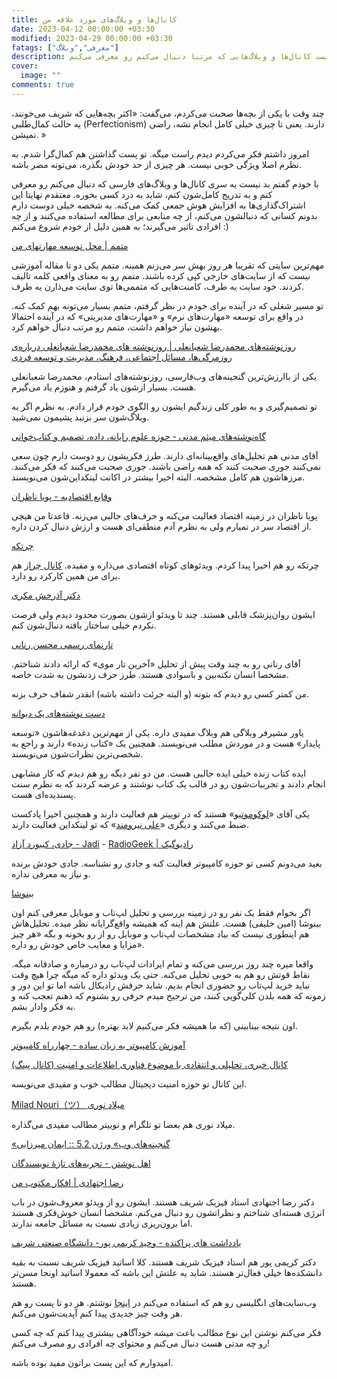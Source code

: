 ```yaml
---
title: کانال‌ها و وبلاگ‌های مورد علاقه‌ من
date: 2023-04-12 00:00:00 +03:30
modified: 2023-04-29 00:00:00 +03:30
fatags: ["معرفی","وبلاگ"]
description: در این پست کانال‌ها و وبلاگ‌هایی که مرتبا دنبال می‌کنم رو معرفی می‌کنم. 
cover:
  image: ""
comments: true
---
```


چند وقت با یکی از بچه‌ها صحبت می‌کردم، می‌گفت: «اکثر بچه‌هایی که شریف می‌خونند، یه حالت کمال‌طلبی (Perfectionism) دارند. یعنی تا چیزی خیلی کامل انجام نشه، راضی نمیشن. »

امروز داشتم فکر می‌کردم دیدم راست میگه. تو پست گذاشتن هم کمال‌گرا شدم. به نظرم اصلا ویژگی خوبی نیست. هر چیزی از حد خودش بگذره، می‌تونه مضر باشه. 

با خودم گفتم بد نیست یه سری کانال‌ها و وبلاگ‌های فارسی که دنبال می‌کنم رو معرفی کنم و به تدریج کامل‌شون کنم، شاید به درد کسی بخوره. معتقدم نهایتا این اشتراک‌گذاری‌ها به افزایش هوش جمعی کمک می‌کنه. به شخصه خیلی دوست دارم بدونم کسانی که دنبالشون می‌کنم، از چه منابعی برای مطالعه استفاده می‌کنند و از چه افرادی تاثیر می‌گیرند؛ به همین دلیل از خودم شروع می‌کنم :)

[متمم | محل توسعه مهارتهای من](https://motamem.org/)

مهم‌ترین سایتی که تقریبا هر روز بهش سر می‌زنم همینه. متمم یکی دو تا مقاله آموزشی نیست که از سایت‌های خارجی کپی کرده باشند. متمم رو به معنای واقعی کلمه تالیف کردند. خود سایت یه طرف، کامنت‌هایی که متممی‌ها توی سایت می‌ذارن یه طرف. 

تو مسیر شغلی که در آینده برای خودم در نظر گرفتم، متمم بسیار می‌تونه بهم کمک کنه. در واقع برای توسعه «مهارت‌های نرم» و «مهارت‌های مدیریتی» که در آینده احتمالا بهشون نیاز خواهم داشت، متمم رو مرتب دنبال خواهم کرد. 

[روزنوشته‌های محمدرضا شعبانعلی | روزنوشته های محمدرضا شعبانعلی درباره‌ی روزمرگی‌ها، مسائل اجتماعی، فرهنگ، مدیریت و توسعه فردی](https://mrshabanali.com/)

یکی از باارزش‌ترین گنجینه‌های وب‌فارسی، روزنوشته‌های استادم، محمدرضا شعبانعلی هست. بسیار ازشون یاد گرفتم و هنوزم یاد می‌گیرم. 

تو تصمیم‌گیری و به طور کلی زندگیم ایشون رو الگوی خودم قرار دادم. به نظرم اگر به وبلاگ‌شون سر بزنید پشیمون نمی‌شید. 

[گاه‌نوشته‌های میثم مدنی - حوزه علوم رایانه، داده، تصمیم و کتاب‌خوانی](https://blog.madani.pro/)

آقای مدنی هم تحلیل‌های واقع‌بینانه‌ای دارند. طرز فکریشون رو دوست دارم چون سعی نمی‌کنند جوری صحبت کنند که همه راضی باشند. جوری صحبت می‌کنند که فکر می‌کنند. مرزهاشون هم کامل مشخصه. البته اخیرا بیشتر در اکانت لینکداین‌شون می‌نویسند. 

[وقایع اقتصادیه - پویا ناظران](https://t.me/Economics_and_Finance)

پویا ناظران در زمینه اقتصاد فعالیت می‌کنه و حرف‌های جالبی می‌زنه. قاعدتا من هیچی از اقتصاد سر در نمیارم ولی به نظرم آدم منطقی‌ای هست و ارزش دنبال کردن داره. 

[چرتکه](https://t.me/chortkeh_media)

چرتکه رو هم اخیرا پیدا کردم. ویدئوهای کوتاه اقتصادی می‌ذاره و مفیده. [کانال چراز](https://t.me/choraz) هم برای من همین کارکرد رو دارد. 

[دکتر آذرخش مکری](https://t.me/DrAzarakhshMokri)

ایشون روان‌پزشک قابلی هستند. چند تا ویدئو ازشون بصورت محدود دیدم ولی فرصت نکردم خیلی ساختار یافته دنبال‌شون کنم. 

[تارنمای رسمی محسن رنانی](http://renani.net/)

آقای رنانی رو به چند وقت پیش از تحلیل «آخرین تار موی» که ارائه دادند شناختم. مشخصا انسان نکته‌بین و باسوادی هستند. طرز حرف‌ زدنشون به شدت خاصه. 

من کمتر کسی رو دیدم که بتونه (و البته جرئت داشته باشه) انقدر شفاف حرف بزنه. 

[دست نوشته‌های یک دیوانه](https://moshirfar.com/)

یاور مشیرفر وبلاگی هم وبلاگ مفیدی داره. یکی از مهم‌ترین دغدغه‌هاشون «توسعه پایدار» هست و در موردش مطلب می‌نویسند. همچنین یک «کتاب زنده» دارند و راجع به شخصی‌ترین نظرات‌شون می‌نویسند. 

ایده کتاب‌ زنده خیلی ایده جالبی هست. من دو نفر دیگه رو هم دیدم که کار مشابهی انجام دادند و تجربیات‌شون رو در قالب یک کتاب نوشتند و عرضه کردند که به نظرم سنت پسندیده‌ای هست. 

یکی آقای «[لوکوموتیو](https://www.locomo.tips/)» هستند که در توییتر هم فعالیت دارند و همچنین اخیرا پادکست ضبط می‌کنند و دیگری «[علی نیرومند](https://www.linkedin.com/in/aliniroomandrad/)» که تو لینکداین فعالیت دارند.

[جادی، کیبورد آزاد - Jadi](https://t.me/jadinet) - [RadioGeek | رادیوگیک](https://t.me/jadiradio)

بعید می‌دونم کسی تو حوزه کامپیوتر فعالیت کنه و جادی رو نشناسه. جادی خودش برنده و نیاز به معرفی نداره. 

[بینوشا](https://www.aparat.com/Binoshacast/) 

اگر بخوام فقط یک نفر رو در زمینه بررسی و تحلیل لپ‌تاب و موبایل معرفی کنم اون بینوشا (امین خلیقی) هست. علتش هم اینه که همیشه واقع‌گرایانه نظر میده. تحلیل‌هاش هم اینطوری نیست که بیاد مشخصات لپ‌تاب و موبایل رو از رو بخونه و بگه «هر چیز مزایا و معایب خاص خودش رو داره».

واقعا میره چند روز بررسی می‌کنه و تمام ایرادات لپ‌تاب رو درمیاره و صادقانه میگه. نقاط قوتش رو هم به خوبی تحلیل می‌کنه. حتی یک ویدئو داره که میگه چرا هیچ وقت نباید خرید لپ‌تاب رو حضوری انجام بدیم. شاید حرفش رادیکال باشه اما تو این دور و زمونه که همه بلدن کلی‌گویی کنند، من ترجیح میدم حرفی رو بشنوم که ذهنم تعجب کنه و به فکر وادار بشم. 

اون نتیجه بینابینی (که ما همیشه فکر می‌کنیم لابد بهتره) رو هم خودم بلدم بگیرم. 

[آموزش کامپیوتر به زبان ساده - چهارراه کامپیوتر](https://4rahecomputer.com/)

[کانال خبری، تحلیلی و انتقادی با موضوع فناوری اطلاعات و امنیت (کانال پینگ)](https://t.me/PingChannel)

این کانال تو حوزه امنیت دیجیتال مطالب خوب و مفیدی می‌نویسه.

[Milad Nouri（ツ） میلاد نوری](https://t.me/MiladNouriChannel)

میلاد نوری هم بعضا تو تلگرام و توییتر مطالب مفیدی می‌گذاره. 

[«گنجینه‌های وب» ورژن 5.2 :: ایمان میرزایی](https://iiman.blog.ir/page/%DA%AF%D9%84%DA%86%DB%8C%D9%86-%D9%81%D8%B6%D8%A7%DB%8C-%D9%88%D8%A8)

[اهل‌ نوشتن - تجربه‌های تازۀ نویسندگان](https://ahleneveshtan.ir/)

[رضا اجتهادی | افکار مکتوب من](https://t.me/RezaEjtehadi)

دکتر رضا اجتهادی استاد فیزیک شریف هستند. ایشون رو از ویدئو معروف‌شون در باب انرژی هسته‌ای شناختم و نظراتشون رو دنبال می‌کنم. مشخصا انسان خوش‌فکری هستند اما برون‌ریزی زیادی نسبت به مسائل جامعه ندارند. 

[یادداشت های پراکنده - وحید کریمی پور- دانشگاه صنعتی شریف](https://t.me/vahidkarimipour)

دکتر کریمی پور هم استاد فیزیک شریف هستند. کلا اساتید فیزیک شریف نسبت به بقیه دانشکده‌ها خیلی فعال‌تر هستند. شاید یه علتش این باشه که معمولا اساتید اونجا مسن‌تر هستند.

وب‌سایت‌های انگلیسی رو هم که استفاده می‌‌کنم در [اینجا](https://amirpourmand.ir/posts/2021/useful-sites/) نوشتم. هر دو تا پست رو هم هر وقت چیز جدیدی پیدا کنم آپدیت‌شون می‌کنم.

فکر می‌کنم نوشتن این نوع مطالب باعث میشه خودآگاهی بیشتری پیدا کنم که چه کسی رو چه مدتی هست دنبال می‌کنم و محتوای چه افرادی رو مصرف می‌کنم! 

امیدوارم که این پست براتون مفید بوده باشه. 